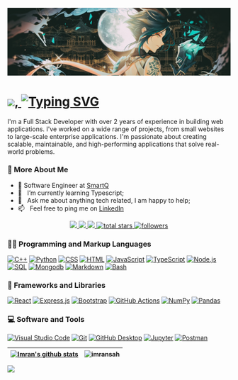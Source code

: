 <!-- Banner Image -->
![alt text](./assets/banner.jpg "Banner")

<!-- Intro -->
<h1 align="left">
 <a href="https://git.io/typing-svg"
  ><img
  width="40"
  src="https://em-content.zobj.net/source/animated-noto-color-emoji/356/waving-hand_1f44b.gif"
 />, <img
   src="https://readme-typing-svg.demolab.com?font=Fira+Code&weight=600&size=27&pause=1000&color=7957D5&vCenter=true&width=380&height=25&lines=I'm+Imran+Sah;Full+Stack+Developer+%F0%9F%92%BB"
   alt="Typing SVG"
 /></a>
</h1>

I'm a Full Stack Developer with over 2 years of experience in building web applications.
I've worked on a wide range of projects, from small websites to large-scale enterprise applications. I'm passionate about creating scalable, maintainable, and high-performing applications that solve real-world problems.

<!-- About me -->

### 🧐 More About Me

- 💼 Software Engineer at [SmartQ](https://www.thesmartq.com/)
- 🌱 &nbsp; I’m currently learning Typescript;
- 💬 &nbsp; Ask me about anything tech related, I am happy to help;
- 📫 &nbsp; Feel free to ping me on [LinkedIn](https://www.linkedin.com/in/imran-sah-951521161/)
  <!-- - 🔭 &nbsp; I’m currently working on  -->
  <!-- - 🎨 &nbsp; Using [this svg]() and Figma I made 👉 -->
  <!-- - 📝 &nbsp; Checkout my [resume]() -->
  <!-- - 📚 &nbsp; When I am free,  -->
  <!-- - 👨🏻‍💻 &nbsp; Most of my projects are available on [Github]() -->
  <!-- - 🤝 &nbsp; I’m looking to collaborate on [sheets-database]() -->

<!-- Social Icon -->

<p align="center">
  <!-- <a target="_blank" href=""><img src="https://img.shields.io/badge/-WEB-FF4088?style=for-the-badge&logo=Hugo&logoColor=white"></img></a>	 -->
 <a target="_blank" href="https://www.linkedin.com/in/imran-sah-951521161/">
  <img
   src="https://img.shields.io/badge/-LinkedIn-0077B5?style=for-the-badge&logo=Linkedin&logoColor=white"
  />
 </a>
 <a target="_blank" href="mailto:imransah1623@gmail.com">
  <img
   src="https://img.shields.io/badge/-Gmail-D14836?style=for-the-badge&logo=Gmail&logoColor=white"
  />
 </a>
 <a target="_blank" href="https://twitter.com/Imran__Sah">
  <img
   src="https://img.shields.io/badge/-Twitter-1DA1F2?style=for-the-badge&logo=Twitter&logoColor=white"
  />
 </a>
 <a href="https://github.com/imransah?tab=repositories&sort=stargazers">
  <img
   alt="total stars"
   title="Total stars on GitHub"
   src="https://custom-icon-badges.demolab.com/github/stars/imransah?color=55960c&style=for-the-badge&labelColor=488207&logo=star"
  />
 </a>
 <a href="https://github.com/imransah?tab=followers">
  <img
   alt="followers"
   title="Follow me on Github"
   src="https://custom-icon-badges.demolab.com/github/followers/imransah?color=236ad3&labelColor=1155ba&style=for-the-badge&logo=person-add&label=Follow&logoColor=white"
  />
 </a>
</p>

<h3>👨‍💻 Programming and Markup Languages</h3>
<p>
 <a href="https://github.com/search?q=user%3Aimransah+language%3Acpp"
  ><img
   alt="C++"
   src="https://custom-icon-badges.demolab.com/badge/C++-9C033A.svg?logo=cpp2&logoColor=white"
 /></a>
 <a href="https://github.com/search?q=user%3Aimransah+language%3Apython"
  ><img
   alt="Python"
   src="https://img.shields.io/badge/Python-14354C.svg?logo=python&logoColor=white"
 /></a>
 <a href="https://github.com/search?q=user%3Aimransah+language%3Acss"
  ><img
   alt="CSS"
   src="https://img.shields.io/badge/CSS-1572B6.svg?logo=css3&logoColor=white"
 /></a>
 <a href="https://github.com/search?q=user%3Aimransah+language%3Ahtml"
  ><img
   alt="HTML"
   src="https://img.shields.io/badge/HTML-E34F26.svg?logo=html5&logoColor=white"
 /></a>
 <a href="https://github.com/search?q=user%3Aimransah+language%3Ajavascript"
  ><img
   alt="JavaScript"
   src="https://img.shields.io/badge/JavaScript-F7DF1E.svg?logo=javascript&logoColor=black"
 /></a>
 <a href="https://github.com/search?q=user%3Aimransah+language%3AtypeScript"
  ><img
   alt="TypeScript"
   src="https://img.shields.io/badge/TypeScript-007ACC.svg?logo=typescript&logoColor=white"
 /></a>
 <a href="https://github.com/search?q=user%3Aimransah+language%3Ajavascript"
  ><img
   alt="Node.js"
   src="https://img.shields.io/badge/Node.js-43853D.svg?logo=node.js&logoColor=white"
 /></a>
 <a href="https://github.com/search?q=user%3Aimransah+language%3Asql"
  ><img
   alt="SQL"
   src="https://custom-icon-badges.demolab.com/badge/SQL-025E8C.svg?logo=database&logoColor=white"
 /></a>
 <a href="https://github.com/search?q=user%3Aimransah+language%3Amongodb"
  ><img
   alt="Mongodb"
   src="https://img.shields.io/badge/mongodb-47A248.svg?logo=mongodb&logoColor=white"
 /></a>
 <a href="https://github.com/search?q=user%3Aimransah+language%3Amarkdown"
  ><img
   alt="Markdown"
   src="https://img.shields.io/badge/Markdown-000000.svg?logo=markdown&logoColor=white"
 /></a>
 <a href="https://github.com/search?q=user%3Aimransah+language%3Abash"
  ><img
   alt="Bash"
   src="https://img.shields.io/badge/Bash-121011.svg?logo=gnu-bash&logoColor=white"
 /></a>
</p>

<h3>🧰 Frameworks and Libraries</h3>
<p>
 <a href="#"
  ><img
   alt="React"
   src="https://img.shields.io/badge/React-20232a.svg?logo=react&logoColor=%2361DAFB"
 /></a>
 <a href="#"
  ><img
   alt="Express.js"
   src="https://img.shields.io/badge/Express.js-404d59.svg?logo=express&logoColor=white"
 /></a>
 <a href="#"
  ><img
   alt="Bootstrap"
   src="https://img.shields.io/badge/Bootstrap-7952B3.svg?logo=bootstrap&logoColor=white"
 /></a>
 <a href="#"
  ><img
   alt="GitHub Actions"
   src="https://img.shields.io/badge/GitHub%20Actions-2671E5.svg?logo=github%20actions&logoColor=white"
 /></a>
 <a href="#"
  ><img
   alt="NumPy"
   src="https://img.shields.io/badge/Numpy-013243.svg?logo=numpy&logoColor=white"
 /></a>
 <a href="#"
  ><img
   alt="Pandas"
   src="https://img.shields.io/badge/Pandas-150458.svg?logo=pandas&logoColor=white"
 /></a>
</p>

<h3>💻 Software and Tools</h3>
<p>
 <a href="#"
  ><img
   alt="Visual Studio Code"
   src="https://img.shields.io/badge/Visual%20Studio%20Code-0078d7.svg?logo=visual-studio-code&logoColor=white"
 /></a>
 <a href="#"
  ><img
   alt="Git"
   src="https://img.shields.io/badge/Git-F05033.svg?logo=git&logoColor=white"
 /></a>
 <a href="#"
  ><img
   alt="GitHub Desktop"
   src="https://img.shields.io/badge/GitHub%20Desktop-8034A9.svg?logo=github&logoColor=white"
 /></a>
 <a href="#"
  ><img
   alt="Jupyter"
   src="https://img.shields.io/badge/Jupyter-F37626.svg?logo=Jupyter&logoColor=white"
 /></a>
 <a href="#"
  ><img
   alt="Postman"
   src="https://img.shields.io/badge/Postman-FF6C37?logo=postman&logoColor=white"
 /></a>
</p>

<!-- stats widgets -->
<!-- <a href="https://github.com/imransah/github-readme-stats"><img align="center" src="https://github-readme-stats.vercel.app/api/top-langs/?username=imransah&layout=compact&theme=buefy&hide_border=true" /></a> -->

| <a href="https://github.com/imransah/github-readme-stats"><img align="center" src="https://github-readme-stats.vercel.app/api?username=imransah&show_icons=true&include_all_commits=true&theme=buefy&hide_border=true" alt="Imran's github stats" /></a> | <img align="center" src="https://github-readme-streak-stats.herokuapp.com/?user=imransah&&show_icons=true&include_all_commits=true&theme=buefy&hide_border=true" alt="imransah" /> |
| -------------------------------------------------------------------------------------------------------------------------------------------------------------------------------------------------------------------------------------------------------- | ---------------------------------------------------------------------------------------------------------------------------------------------------------------------------------- |

<a href="https://stats.hyochan.dev/en/stats/imransah"><img src="https://stats.hyochan.dev/api/github-stats?login=imransah" width="600" /></a>
